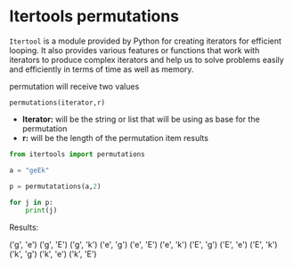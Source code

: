 # Itertools permutations

`Itertool` is a module provided by Python for creating iterators for efficient looping. It also provides various features or functions that work with iterators to produce complex iterators and help us to solve problems easily and efficiently in terms of time as well as memory.

permutation will receive two values

`permutations(iterator,r)`

- **Iterator:** will be the string or list that will be using as base for the permutation
- **r:** will be the length of the permutation item results

```python
from itertools import permutations

a = "geEk"

p = permutatations(a,2)

for j in p:
	print(j)
```

Results:

('g', 'e')
('g', 'E')
('g', 'k')
('e', 'g')
('e', 'E')
('e', 'k')
('E', 'g')
('E', 'e')
('E', 'k')
('k', 'g')
('k', 'e')
('k', 'E')
